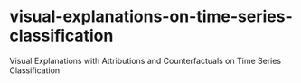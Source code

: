 # visual-explanations-on-time-series-classification
Visual Explanations with Attributions and Counterfactuals on Time Series Classification
